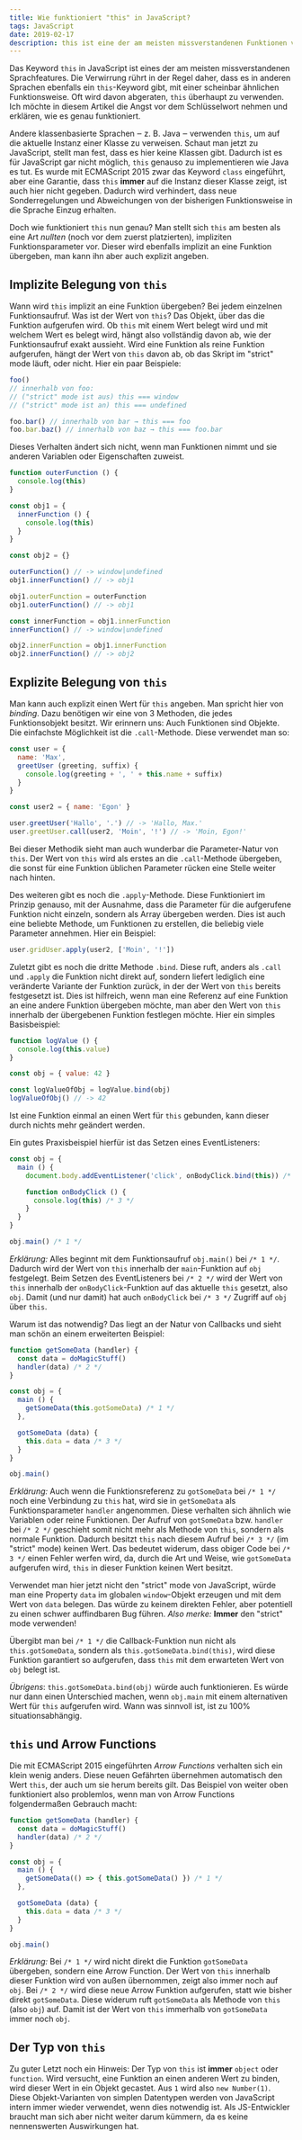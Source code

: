 ```yaml
---
title: Wie funktioniert "this" in JavaScript?
tags: JavaScript
date: 2019-02-17
description: this ist eine der am meisten missverstandenen Funktionen von JavaScript. Hier möchte ich etwas Licht ins Dunkel bringen.
---
```


Das Keyword `this` in JavaScript ist eines der am meisten missverstandenen Sprachfeatures. Die Verwirrung rührt in der Regel daher, dass es in anderen Sprachen ebenfalls ein `this`-Keyword gibt, mit einer scheinbar ähnlichen Funktionsweise. Oft wird davon abgeraten, `this` überhaupt zu verwenden. Ich möchte in diesem Artikel die Angst vor dem Schlüsselwort nehmen und erklären, wie es genau funktioniert.

Andere klassenbasierte Sprachen ‒ z. B. Java ‒ verwenden `this`, um auf die aktuelle Instanz einer Klasse zu verweisen. Schaut man jetzt zu JavaScript, stellt man fest, dass es hier keine Klassen gibt. Dadurch ist es für JavaScript gar nicht möglich, `this` genauso zu implementieren wie Java es tut. Es wurde mit ECMAScript 2015 zwar das Keyword `class` eingeführt, aber eine Garantie, dass `this` **immer** auf die Instanz dieser Klasse zeigt, ist auch hier nicht gegeben. Dadurch wird verhindert, dass neue Sonderregelungen und Abweichungen von der bisherigen Funktionsweise in die Sprache Einzug erhalten.

Doch wie funktioniert `this` nun genau? Man stellt sich `this` am besten als eine Art *nullten* (noch vor dem zuerst platzierten), impliziten Funktionsparameter vor. Dieser wird ebenfalls implizit an eine Funktion übergeben, man kann ihn aber auch explizit angeben.

## Implizite Belegung von `this`

Wann wird `this` implizit an eine Funktion übergeben? Bei jedem einzelnen Funktionsaufruf. Was ist der Wert von `this`? Das Objekt, über das die Funktion aufgerufen wird. Ob `this` mit einem Wert belegt wird und mit welchem Wert es belegt wird, hängt also vollständig davon ab, wie der Funktionsaufruf exakt aussieht. Wird eine Funktion als reine Funktion aufgerufen, hängt der Wert von `this` davon ab, ob das Skript im "strict" mode läuft, oder nicht. Hier ein paar Beispiele:

~~~ js
foo()
// innerhalb von foo:
// ("strict" mode ist aus) this === window
// ("strict" mode ist an) this === undefined

foo.bar() // innerhalb von bar → this === foo
foo.bar.baz() // innerhalb von baz → this === foo.bar
~~~

Dieses Verhalten ändert sich nicht, wenn man Funktionen nimmt und sie anderen Variablen oder Eigenschaften zuweist.

~~~ js
function outerFunction () {
  console.log(this)
}

const obj1 = {
  innerFunction () {
    console.log(this)
  }
}

const obj2 = {}

outerFunction() // -> window|undefined
obj1.innerFunction() // -> obj1

obj1.outerFunction = outerFunction
obj1.outerFunction() // -> obj1

const innerFunction = obj1.innerFunction
innerFunction() // -> window|undefined

obj2.innerFunction = obj1.innerFunction
obj2.innerFunction() // -> obj2
~~~

## Explizite Belegung von `this`

Man kann auch explizit einen Wert für `this` angeben. Man spricht hier von *binding*. Dazu benötigen wir eine von 3 Methoden, die jedes Funktionsobjekt besitzt. Wir erinnern uns: Auch Funktionen sind Objekte. Die einfachste Möglichkeit ist die `.call`-Methode. Diese verwendet man so:

~~~ js
const user = {
  name: 'Max',
  greetUser (greeting, suffix) {
    console.log(greeting + ', ' + this.name + suffix)
  }
}

const user2 = { name: 'Egon' }

user.greetUser('Hallo', '.') // -> 'Hallo, Max.'
user.greetUser.call(user2, 'Moin', '!') // -> 'Moin, Egon!'
~~~

Bei dieser Methodik sieht man auch wunderbar die Parameter-Natur von `this`. Der Wert von `this` wird als erstes an die `.call`-Methode übergeben, die sonst für eine Funktion üblichen Parameter rücken eine Stelle weiter nach hinten.

Des weiteren gibt es noch die `.apply`-Methode. Diese Funktioniert im Prinzip genauso, mit der Ausnahme, dass die Parameter für die aufgerufene Funktion nicht einzeln, sondern als Array übergeben werden. Dies ist auch eine beliebte Methode, um Funktionen zu erstellen, die beliebig viele Parameter annehmen. Hier ein Beispiel:

~~~ js
user.gridUser.apply(user2, ['Moin', '!'])
~~~

Zuletzt gibt es noch die dritte Methode `.bind`. Diese ruft, anders als `.call` und `.apply` die Funktion nicht direkt auf, sondern liefert lediglich eine veränderte Variante der Funktion zurück, in der der Wert von `this` bereits festgesetzt ist. Dies ist hilfreich, wenn man eine Referenz auf eine Funktion an eine andere Funktion übergeben möchte, man aber den Wert von `this` innerhalb der übergebenen Funktion festlegen möchte. Hier ein simples Basisbeispiel:

~~~ js
function logValue () {
  console.log(this.value)
}

const obj = { value: 42 }

const logValueOfObj = logValue.bind(obj)
logValueOfObj() // -> 42
~~~

Ist eine Funktion einmal an einen Wert für `this` gebunden, kann dieser durch nichts mehr geändert werden.

Ein gutes Praxisbeispiel hierfür ist das Setzen eines EventListeners:

~~~ js
const obj = {
  main () {
    document.body.addEventListener('click', onBodyClick.bind(this)) /* 2 */

    function onBodyClick () {
      console.log(this) /* 3 */
    }
  }
}

obj.main() /* 1 */
~~~

*Erklärung:* Alles beginnt mit dem Funktionsaufruf `obj.main()` bei `/* 1 */`. Dadurch wird der Wert von `this` innerhalb der `main`-Funktion auf `obj` festgelegt. Beim Setzen des EventListeners bei `/* 2 */` wird der Wert von `this` innerhalb der `onBodyClick`-Funktion auf das aktuelle `this` gesetzt, also `obj`. Damit (und nur damit) hat auch `onBodyClick` bei `/* 3 */` Zugriff auf `obj` über `this`.

Warum ist das notwendig? Das liegt an der Natur von Callbacks und sieht man schön an einem erweiterten Beispiel:

~~~ js
function getSomeData (handler) {
  const data = doMagicStuff()
  handler(data) /* 2 */
}

const obj = {
  main () {
    getSomeData(this.gotSomeData) /* 1 */
  },

  gotSomeData (data) {
    this.data = data /* 3 */
  }
}

obj.main()
~~~

*Erklärung:* Auch wenn die Funktionsreferenz zu `gotSomeData` bei `/* 1 */` noch eine Verbindung zu `this` hat, wird sie in `getSomeData` als Funktionsparameter `handler` angenommen. Diese verhalten sich ähnlich wie Variablen oder reine Funktionen. Der Aufruf von `gotSomeData` bzw. `handler` bei `/* 2 */` geschieht somit nicht mehr als Methode von `this`, sondern als normale Funktion. Dadurch besitzt `this` nach diesem Aufruf bei `/* 3 */` (im "strict" mode) keinen Wert. Das bedeutet widerum, dass obiger Code bei `/* 3 */` einen Fehler werfen wird, da, durch die Art und Weise, wie `gotSomeData` aufgerufen wird, `this` in dieser Funktion keinen Wert besitzt.

Verwendet man hier jetzt nicht den "strict" mode von JavaScript, würde man eine Property `data` im globalen `window`-Objekt erzeugen und mit dem Wert von `data` belegen. Das würde zu keinem direkten Fehler, aber potentiell zu einen schwer auffindbaren Bug führen. *Also merke:* **Immer** den "strict" mode verwenden!

Übergibt man bei `/* 1 */` die Callback-Funktion nun nicht als `this.gotSomeData`, sondern als `this.gotSomeData.bind(this)`, wird diese Funktion garantiert so aufgerufen, dass `this` mit dem erwarteten Wert von `obj` belegt ist.

*Übrigens*: `this.gotSomeData.bind(obj)` würde auch funktionieren. Es würde nur dann einen Unterschied machen, wenn `obj.main` mit einem alternativen Wert für `this` aufgerufen wird. Wann was sinnvoll ist, ist zu 100% situationsabhängig.

## `this` und Arrow Functions

Die mit ECMAScript 2015 eingeführten *Arrow Functions* verhalten sich ein klein wenig anders. Diese neuen Gefährten übernehmen automatisch den Wert `this`, der auch um sie herum bereits gilt. Das Beispiel von weiter oben funktioniert also problemlos, wenn man von Arrow Functions folgendermaßen Gebrauch macht:

~~~ js
function getSomeData (handler) {
  const data = doMagicStuff()
  handler(data) /* 2 */
}

const obj = {
  main () {
    getSomeData(() => { this.gotSomeData() }) /* 1 */
  },

  gotSomeData (data) {
    this.data = data /* 3 */
  }
}

obj.main()
~~~

*Erklärung:* Bei `/* 1 */` wird nicht direkt die Funktion `gotSomeData` übergeben, sondern eine Arrow Function. Der Wert von `this` innerhalb dieser Funktion wird von außen übernommen, zeigt also immer noch auf `obj`. Bei `/* 2 */` wird diese neue Arrow Funktion aufgerufen, statt wie bisher direkt `gotSomeData`. Diese widerum ruft `gotSomeData` als Methode von `this` (also `obj`) auf. Damit ist der Wert von `this` immerhalb von `gotSomeData` immer noch `obj`.

## Der Typ von `this`

Zu guter Letzt noch ein Hinweis: Der Typ von `this` ist **immer** `object` oder `function`. Wird versucht, eine Funktion an einen anderen Wert zu binden, wird dieser Wert in ein Objekt gecastet. Aus `1` wird also `new Number(1)`. Diese Objekt-Varianten von simplen Datentypen werden von JavaScript intern immer wieder verwendet, wenn dies notwendig ist. Als JS-Entwickler braucht man sich aber nicht weiter darum kümmern, da es keine nennenswerten Auswirkungen hat.
